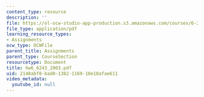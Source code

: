 ```yaml
---
content_type: resource
description: ''
file: https://ol-ocw-studio-app-production.s3.amazonaws.com/courses/6-243j-dynamics-of-nonlinear-systems-fall-2003/2148abf8bad01382116910e18afae611_hw6_6243_2003.pdf
file_type: application/pdf
learning_resource_types:
- Assignments
ocw_type: OCWFile
parent_title: Assignments
parent_type: CourseSection
resourcetype: Document
title: hw6_6243_2003.pdf
uid: 2148abf8-bad0-1382-1169-10e18afae611
video_metadata:
  youtube_id: null
---
```

